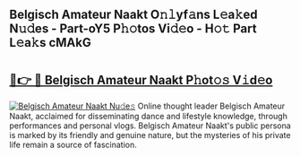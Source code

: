 ## Belgisch Amateur Naakt O𝚗𝚕yf𝚊ns L𝚎a𝚔ed N𝚞𝚍es - Part-oY5 P𝚑𝚘tos Vi𝚍𝚎o - H𝚘𝚝 Part L𝚎a𝚔s cMAkG

# <h2><a href="http://kfdrxkw.oniu.top/?m=Belgisch+Amateur+Naakt">🔗👉 🔴 Belgisch Amateur Naakt P𝚑ot𝚘𝚜 V𝚒d𝚎o</a></h2>

[![Belgisch Amateur Naakt Nu𝚍e𝚜](https://i.imgur.com/0qMVB7G.gif)](http://kfdrxkw.oniu.top/?m=Belgisch+Amateur+Naakt)
Online thought leader Belgisch Amateur Naakt, acclaimed for disseminating dance and lifestyle knowledge, through performances and personal vlogs. Belgisch Amateur Naakt's public persona is marked by its friendly and genuine nature, but the mysteries of his private life remain a source of fascination.  
